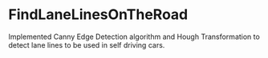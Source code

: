 # FindLaneLinesOnTheRoad
Implemented Canny Edge Detection algorithm and Hough Transformation to detect lane lines to be used in self driving cars.
